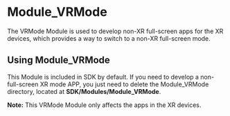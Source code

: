 # Module_VRMode
The VRMode Module is used to develop non-XR full-screen apps for the  XR devices, which provides a way to switch to a non-XR full-screen mode.



## Using Module_VRMode

This Module is included in SDK by default. If you need to develop a non-full-screen XR mode APP, you just need to delete the Module_VRMode directory, located at **SDK/Modules/Module_VRMode**.

**Note:** This VRMode Module only affects the apps in the  XR devices.